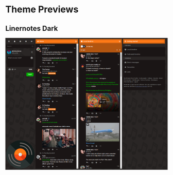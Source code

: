 # Theme Previews

## Linernotes Dark
![Linernotes Dark](https://raw.githubusercontent.com/trwnh/linernotes_mastodon_themes/master/PREVIEWS/linernotes_dark.png)
